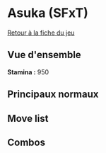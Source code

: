 # Asuka (SFxT)

[Retour à la fiche du jeu](Street_Fighter_x_Tekken "wikilink")

## Vue d'ensemble

**Stamina :** 950

## Principaux normaux

## Move list

## Combos
